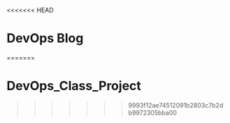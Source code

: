 <<<<<<< HEAD
# DevOps Blog
=======
# DevOps_Class_Project
>>>>>>> 9993f12ae74512091b2803c7b2db9972305bba00
